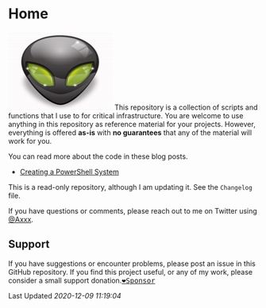 # Home

![data](img.png) This repository is a collection of scripts and functions that I use to for critical infrastructure.
You are welcome to use anything in this repository as reference material for your projects. However, everything is offered **as-is** with **no guarantees** that any of the material will work for you.

You can read more about the code in these blog posts.

+ [Creating a PowerShell  System](https://xx.com/x)

This is a read-only repository, although I am updating it. See the `Changelog` file.

If you have questions or comments, please reach out to me on Twitter using [@Axxx](https://twitter.com/axxx).

## Support

If you have suggestions or encounter problems, please post an issue in this GitHub repository. 
If you find this project useful, or any of my work, please consider a small support donation.[<kbd>:heart:Sponsor</kbd>](https://paypal.me/axxxa75)

Last Updated *2020-12-09 11:19:04*
